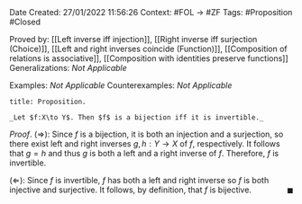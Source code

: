 <br />
<br />

Date Created: 27/01/2022 11:56:26
Context: #FOL $\to$ #ZF
Tags: #Proposition #Closed 

Proved by: [[Left inverse iff injection]], [[Right inverse iff surjection (Choice)]], [[Left and right inverses coincide (Function)]], [[Composition of relations is associative]], [[Composition with identities preserve functions]]
Generalizations: _Not Applicable_

Examples: _Not Applicable_
Counterexamples: _Not Applicable_

``` ad-Proposition
title: Proposition.

_Let $f:X\to Y$. Then $f$ is a bijection iff it is invertible._

```

_Proof_. ($\Rightarrow$): Since $f$ is a bijection, it is both an injection and a surjection, so there exist left and right inverses $g,h:Y\to X$ of $f$, respectively. It follows that $g=h$ and thus $g$ is both a left and a right inverse of $f$. Therefore, $f$ is invertible.

($\Leftarrow$): Since $f$ is invertible, $f$ has both a left and right inverse so $f$ is both injective and surjective. It follows, by definition, that $f$ is bijective.<span style="float:right;">$\blacksquare$</span>

